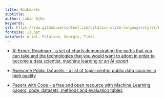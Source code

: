 ```yaml
---
title: Bookmarks
subtitle:
author: Labin Ojha
keywords:
csl: https://raw.githubusercontent.com/citation-style-language/styles/master/ieee.csl
fontsize: 11.5pt
mainfont: Arial, Palatino, Georgia, Times
---
```


-   [AI Expert Roadmap - a set of charts demonstrating the paths that you can take and the technologies that you would want to adopt in order to become a data scientist, machine learning or an AI expert](https://i.am.ai/roadmap)

-   [Awesome Public Datasets - a list of topic-centric public data sources in high quality](https://github.com/awesomedata/awesome-public-datasets)

-   [Papers with Code - a free and open resource with Machine Learning papers, code, datasets, methods and evaluation tables](https://paperswithcode.com/)
